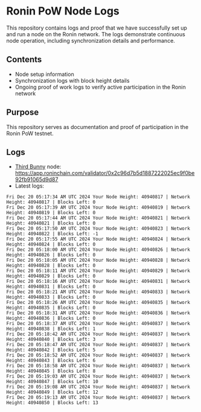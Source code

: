# Ronin PoW Node Logs

This repository contains logs and proof that we have successfully set up and run a node on the Ronin network. The logs demonstrate continuous node operation, including synchronization details and performance.

## Contents

- Node setup information
- Synchronization logs with block height details
- Ongoing proof of work logs to verify active participation in the Ronin network

## Purpose

This repository serves as documentation and proof of participation in the Ronin PoW testnet.

## Logs

- [Third Bunny](https://thirdbunny.xyz/) node: https://app.roninchain.com/validator/0x2c96d7b5d1887222025ec9f0be92fb91065d9d87
- Latest logs:
```
Fri Dec 20 05:17:34 AM UTC 2024 Your Node Height: 40940817 | Network Height: 40940817 | Blocks Left: 0
Fri Dec 20 05:17:39 AM UTC 2024 Your Node Height: 40940819 | Network Height: 40940819 | Blocks Left: 0
Fri Dec 20 05:17:44 AM UTC 2024 Your Node Height: 40940821 | Network Height: 40940821 | Blocks Left: 0
Fri Dec 20 05:17:50 AM UTC 2024 Your Node Height: 40940823 | Network Height: 40940822 | Blocks Left: -1
Fri Dec 20 05:17:55 AM UTC 2024 Your Node Height: 40940824 | Network Height: 40940824 | Blocks Left: 0
Fri Dec 20 05:18:00 AM UTC 2024 Your Node Height: 40940826 | Network Height: 40940826 | Blocks Left: 0
Fri Dec 20 05:18:05 AM UTC 2024 Your Node Height: 40940828 | Network Height: 40940828 | Blocks Left: 0
Fri Dec 20 05:18:11 AM UTC 2024 Your Node Height: 40940829 | Network Height: 40940829 | Blocks Left: 0
Fri Dec 20 05:18:16 AM UTC 2024 Your Node Height: 40940831 | Network Height: 40940831 | Blocks Left: 0
Fri Dec 20 05:18:21 AM UTC 2024 Your Node Height: 40940833 | Network Height: 40940833 | Blocks Left: 0
Fri Dec 20 05:18:26 AM UTC 2024 Your Node Height: 40940835 | Network Height: 40940835 | Blocks Left: 0
Fri Dec 20 05:18:31 AM UTC 2024 Your Node Height: 40940836 | Network Height: 40940836 | Blocks Left: 0
Fri Dec 20 05:18:37 AM UTC 2024 Your Node Height: 40940837 | Network Height: 40940838 | Blocks Left: 1
Fri Dec 20 05:18:42 AM UTC 2024 Your Node Height: 40940837 | Network Height: 40940840 | Blocks Left: 3
Fri Dec 20 05:18:47 AM UTC 2024 Your Node Height: 40940837 | Network Height: 40940842 | Blocks Left: 5
Fri Dec 20 05:18:52 AM UTC 2024 Your Node Height: 40940837 | Network Height: 40940843 | Blocks Left: 6
Fri Dec 20 05:18:58 AM UTC 2024 Your Node Height: 40940837 | Network Height: 40940845 | Blocks Left: 8
Fri Dec 20 05:19:03 AM UTC 2024 Your Node Height: 40940837 | Network Height: 40940847 | Blocks Left: 10
Fri Dec 20 05:19:08 AM UTC 2024 Your Node Height: 40940837 | Network Height: 40940849 | Blocks Left: 12
Fri Dec 20 05:19:13 AM UTC 2024 Your Node Height: 40940837 | Network Height: 40940850 | Blocks Left: 13
```
